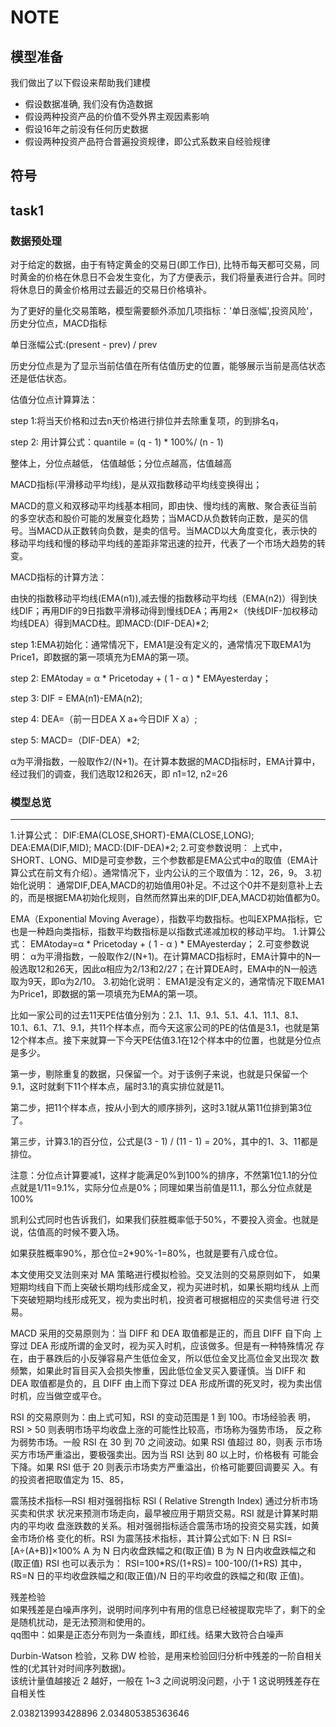 # NOTE

## 模型准备

我们做出了以下假设来帮助我们建模

- 假设数据准确, 我们没有伪造数据
- 假设两种投资产品的价值不受外界主观因素影响
- 假设16年之前没有任何历史数据
- 假设两种投资产品符合普遍投资规律，即公式系数来自经验规律

## 符号

## task1

### 数据预处理

对于给定的数据，由于有特定黄金的交易日(即工作日), 比特币每天都可交易，同时黄金的价格在休息日不会发生变化，为了方便表示，我们将量表进行合并。同时将休息日的黄金价格用过去最近的交易日价格填补。

为了更好的量化交易策略，模型需要额外添加几项指标：'单日涨幅',投资风险'，历史分位点，MACD指标

单日涨幅公式:(present - prev) / prev

历史分位点是为了显示当前估值在所有估值历史的位置，能够展示当前是高估状态还是低估状态。

估值分位点计算算法：

step 1:将当天价格和过去n天价格进行排位并去除重复项，的到排名q，

step 2: 用计算公式：quantile = (q - 1) * 100%/ (n - 1) 

整体上，分位点越低， 估值越低；分位点越高，估值越高

MACD指标(平滑移动平均线)，是从双指数移动平均线变换得出；

MACD的意义和双移动平均线基本相同，即由快、慢均线的离散、聚合表征当前的多空状态和股价可能的发展变化趋势；当MACD从负数转向正数，是买的信号。当MACD从正数转向负数，是卖的信号。当MACD以大角度变化，表示快的移动平均线和慢的移动平均线的差距非常迅速的拉开，代表了一个市场大趋势的转变。

MACD指标的计算方法：

由快的指数移动平均线(EMA(n1)),减去慢的指数移动平均线（EMA(n2)）得到快线DIF；再用DIF的9日指数平滑移动得到慢线DEA；再用2×（快线DIF-加权移动均线DEA）得到MACD柱。即MACD:(DIF-DEA)*2;

step 1:EMA初始化：通常情况下，EMA1是没有定义的，通常情况下取EMA1为Price1，即数据的第一项填充为EMA的第一项。

step 2: 
EMAtoday = α * Pricetoday + ( 1 - α ) * EMAyesterday；



step 3: DIF = EMA(n1)-EMA(n2);

step 4: DEA=（前一日DEA X a+今日DIF X a）;

step 5: MACD=（DIF-DEA）*2;

α为平滑指数，一般取作2/(N+1)。在计算本数据的MACD指标时，EMA计算中，经过我们的调查，我们选取12和26天，即 n1=12, n2=26

### 模型总览

------------------
1.计算公式：
DIF:EMA(CLOSE,SHORT)-EMA(CLOSE,LONG);
DEA:EMA(DIF,MID);
MACD:(DIF-DEA)*2;
2.可变参数说明：
上式中，SHORT、LONG、MID是可变参数，三个参数都是EMA公式中α的取值（EMA计算公式在前文有介绍）。通常情况下，业内公认的三个取值为：12，26，9。
3.初始化说明：
通常DIF,DEA,MACD的初始值用0补足。不过这个0并不是刻意补上去的，而是根据EMA初始化规则，自然而然算出来的DIF,DEA,MACD初始值都为0。

EMA（Exponential Moving Average），指数平均数指标。也叫EXPMA指标，它也是一种趋向类指标，指数平均数指标是以指数式递减加权的移动平均。
1.计算公式：
EMAtoday=α * Pricetoday + ( 1 - α ) * EMAyesterday；
2.可变参数说明：
α为平滑指数，一般取作2/(N+1)。在计算MACD指标时，EMA计算中的N一般选取12和26天，因此α相应为2/13和2/27；在计算DEA时，EMA中的N一般选取为9天，即α为2/10。
3.初始化说明：
EMA1是没有定义的，通常情况下取EMA1为Price1，即数据的第一项填充为EMA的第一项。


比如一家公司的过去11天PE估值分别为：2.1、1.1、9.1、5.1、4.1、11.1、8.1、10.1、6.1、7.1、9.1，共11个样本点，而今天这家公司的PE的估值是3.1，也就是第12个样本点。接下来就算一下今天PE估值3.1在12个样本中的位置，也就是分位点是多少。

第一步，剔除重复的数据，只保留一个。对于该例子来说，也就是只保留一个9.1，这时就剩下11个样本点，届时3.1的真实排位就是11。

第二步，把11个样本点，按从小到大的顺序排列，这时3.1就从第11位排到第3位了。

第三步，计算3.1的百分位，公式是(3 - 1) / (11 - 1) = 20%，其中的1、3、11都是排位。

注意：分位点计算要减1，这样才能满足0%到100%的排序，不然第1位1.1的分位点就是1/11=9.1%，实际分位点是0%；同理如果当前值是11.1，那么分位点就是100%


凯利公式同时也告诉我们，如果我们获胜概率低于50%，不要投入资金。也就是说，估值高的时候不要入场。

如果获胜概率90%，那仓位=2*90%-1=80%，也就是要有八成仓位。


本文使用交叉法则来对 MA 策略进行模拟检验。交叉法则的交易原则如下，
如果短期均线自下而上突破长期均线形成金叉，视为买进时机，如果长期均线从
上而下突破短期均线形成死叉，视为卖出时机，投资者可根据相应的买卖信号进
行交易。 

MACD 采用的交易原则为：当 DIFF 和 DEA 取值都是正的，而且 DIFF 自下向
上穿过 DEA 形成所谓的金叉时，视为买入时机，应该做多。但是有一种特殊情况
存在，由于暴跌后的小反弹容易产生低位金叉，所以低位金叉比高位金叉出现次
数频繁，如果此时盲目买入会损失惨重，因此低位金叉买入要谨慎。当 DIFF 和
DEA 取值都是负的，且 DIFF 由上而下穿过 DEA 形成所谓的死叉时，视为卖出信
时机，应当做空或平仓。 

RSI 的交易原则为：由上式可知，RSI 的变动范围是 1 到 100。市场经验表
明，RSI > 50 则表明市场平均收盘上涨的可能性比较高，市场称为强势市场，
反之称为弱势市场。一般 RSI 在 30 到 70 之间波动。如果 RSI 值超过 80，则表
示市场买方市场严重溢出，要极强卖出。因为当 RSI 达到 80 以上时，价格极有
可能会下降。如果 RSI 低于 20 则表示市场卖方严重溢出，价格可能要回调要买
入。有的投资者把取值定为 15、85，


震荡技术指标—RSI 
相对强弱指标 RSI ( Relative Strength Index) 通过分析市场买卖和供求
状况来预测市场走向，最早被应用于期货交易。RSI 就是计算某时期内的平均收
盘涨跌数的关系。相对强弱指标适合震荡市场的投资交易实践，如黄金市场价格
变化的析。RSI 为震荡技术指标，其计算公式如下: 
N 日 RSI=[A÷(A+B)]×100% 
A 为 N 日内收盘跌幅之和(取正值) 
B 为 N 日内收盘跌幅之和(取正值) 
RSI 也可以表示为： 
RSI=100*RS/(1+RS)= 100-100/(1+RS) 
其中，RS=N 日的平均收盘跌幅之和(取正值)/N 日的平均收盘的跌幅之和(取
正值)。 

残差检验  
如果残差是白噪声序列，说明时间序列中有用的信息已经被提取完毕了，剩下的全是随机扰动，是无法预测和使用的。  
qq图中：如果是正态分布则为一条直线，即红线。结果大致符合白噪声


Durbin-Watson 检验，又称 DW 检验，是用来检验回归分析中残差的一阶自相关性的(尤其针对时间序列数据)。  
该统计量值越接近 2 越好，一般在 1~3 之间说明没问题，小于 1 这说明残差存在自相关性

2.038213993428896
2.034805385363646


